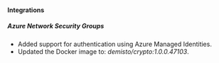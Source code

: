 
#### Integrations
##### Azure Network Security Groups
- Added support for authentication using Azure Managed Identities.
- Updated the Docker image to: *demisto/crypto:1.0.0.47103*.
